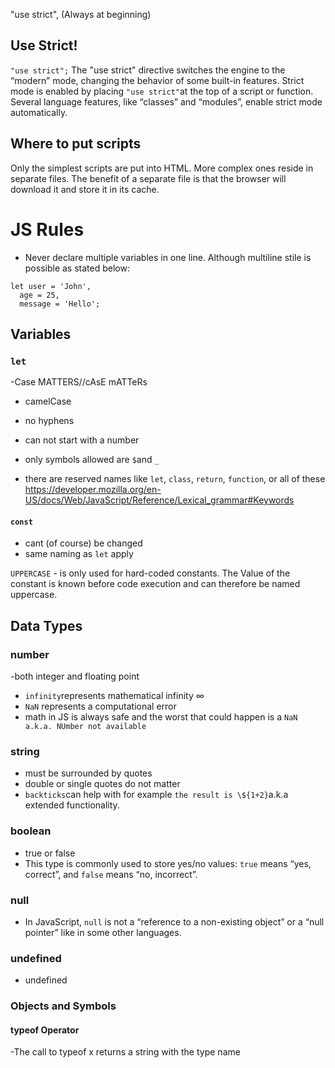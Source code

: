 "use strict",
(Always at beginning)

## Use Strict!

`"use strict";`
The "use strict" directive switches the engine to the “modern” mode, changing the behavior of some built-in features. Strict mode is enabled by placing `"use strict"`at the top of a script or function. Several language features, like “classes” and “modules”, enable strict mode automatically.

## Where to put scripts

Only the simplest scripts are put into HTML. More complex ones reside in separate files.
The benefit of a separate file is that the browser will download it and store it in its cache.

# JS Rules

- Never declare multiple variables in one line. Although multiline stile is possible as stated below:

```
let user = 'John',
  age = 25,
  message = 'Hello';
```

## Variables

### `let`

-Case MATTERS//cAsE mATTeRs

- camelCase
- no hyphens
- can not start with a number
- only symbols allowed are `$`and `_`

- there are reserved names like `let`, `class`, `return`, `function`, or all of these https://developer.mozilla.org/en-US/docs/Web/JavaScript/Reference/Lexical_grammar#Keywords

#### `const`

- cant (of course) be changed
- same naming as `let` apply

`UPPERCASE` - is only used for hard-coded constants. The Value of the constant is known before code execution and can therefore be named uppercase.

## Data Types

### number

-both integer and floating point

- `infinity`represents mathematical infinity ∞
- `NaN` represents a computational error
- math in JS is always safe and the worst that could happen is a `NaN a.k.a. NUmber not available`

### string

- must be surrounded by quotes
- double or single quotes do not matter
- `backticks`can help with for example `the result is \${1+2}`a.k.a extended functionality.

### boolean

- true or false
- This type is commonly used to store yes/no values: `true` means “yes, correct”, and `false` means “no, incorrect”.

### null

- In JavaScript, `null` is not a “reference to a non-existing object” or a “null pointer” like in some other languages.

### undefined

- undefined

### Objects and Symbols

#### typeof Operator

-The call to typeof x returns a string with the type name
